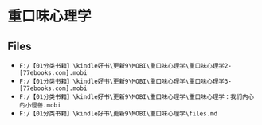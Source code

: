 # 重口味心理学

## Files

- `F:/【01分类书籍】\kindle好书\更新9\MOBI\重口味心理学\重口味心理学2- [77ebooks.com].mobi`
- `F:/【01分类书籍】\kindle好书\更新9\MOBI\重口味心理学\重口味心理学3- [77ebooks.com].mobi`
- `F:/【01分类书籍】\kindle好书\更新9\MOBI\重口味心理学\重口味心理学：我们内心的小怪兽.mobi`
- `F:/【01分类书籍】\kindle好书\更新9\MOBI\重口味心理学\files.md`
